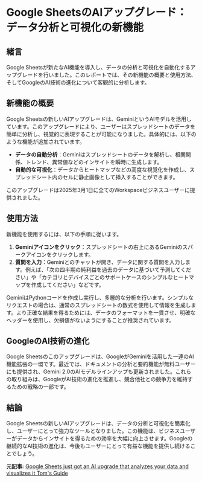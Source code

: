 # Google SheetsのAIアップグレード：データ分析と可視化の新機能

## 緒言

Google Sheetsが新たなAI機能を導入し、データの分析と可視化を自動化するアップグレードを行いました。このレポートでは、その新機能の概要と使用方法、そしてGoogleのAI技術の進化について客観的に分析します。

## 新機能の概要

Google Sheetsの新しいAIアップグレードは、GeminiというAIモデルを活用しています。このアップグレードにより、ユーザーはスプレッドシートのデータを簡単に分析し、視覚的に表現することが可能になりました。具体的には、以下のような機能が追加されています。

- **データの自動分析**：Geminiはスプレッドシートのデータを解析し、相関関係、トレンド、異常値などのインサイトを瞬時に生成します。
- **自動的な可視化**：データからヒートマップなどの高度な視覚化を作成し、スプレッドシート内のセルに静止画像として挿入することができます。

このアップグレードは2025年3月1日に全てのWorkspaceビジネスユーザーに提供されました。

## 使用方法

新機能を使用するには、以下の手順に従います。

1. **Geminiアイコンをクリック**：スプレッドシートの右上にあるGeminiのスパークアイコンをクリックします。
2. **質問を入力**：Geminiとのチャットが開き、データに関する質問を入力します。例えば、「次の四半期の純利益を過去のデータに基づいて予測してください」や「カテゴリとデバイスごとのサポートケースのシンプルなヒートマップを作成してください」などです。

GeminiはPythonコードを作成し実行し、多層的な分析を行います。シンプルなリクエストの場合は、通常のスプレッドシートの数式を使用して情報を生成します。より正確な結果を得るためには、データのフォーマットを一貫させ、明確なヘッダーを使用し、欠損値がないようにすることが推奨されています。

## GoogleのAI技術の進化

Google Sheetsのこのアップグレードは、GoogleがGeminiを活用した一連のAI機能拡張の一環です。最近では、ドキュメントの分析と要約機能が無料ユーザーにも提供され、Gemini 2.0のAIモデルラインアップも更新されました。これらの取り組みは、GoogleがAI技術の進化を推進し、競合他社との競争力を維持するための戦略の一部です。

## 結論

Google Sheetsの新しいAIアップグレードは、データの分析と可視化を簡素化し、ユーザーにとって強力なツールとなりました。この機能は、ビジネスユーザーがデータからインサイトを得るための効率を大幅に向上させます。Googleの継続的なAI技術の進化は、今後もユーザーにとって有益な機能を提供し続けることでしょう。

**元記事:** [Google Sheets just got an AI upgrade that analyzes your data and visualizes it Tom's Guide](https://www.tomsguide.com/ai/google-gemini/google-sheets-just-got-an-ai-upgrade-that-analyzes-your-data-and-visualizes-it)